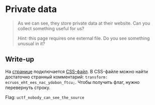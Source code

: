 # Private data

> As we can see, they store private data at their website. Can you collect something useful for us?
>
> _Hint:_ this page requires one external file. Do you see something unusual in it?

## Write-up
На [странице](https://github.com/upmlctf/2017/blob/master/private-data/index.htm) подключается [CSS-файл](https://github.com/upmlctf/2017/blob/master/private-data/formatting.css).
В CSS-файле можно найти достаточно странный комментарий: `transform: ecruos_eht_ees_nac_ydobon_ftcu;`.
Чтобы получить флаг, нужно перевернуть строку.

Flag: `uctf_nobody_can_see_the_source`
